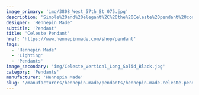 ```yaml
---
image_primary: 'img/3808_West_57th_St_075.jpg'
description: 'Simple%20and%20elegant%2C%20the%20Celeste%20pendant%20contains%20a%20concise%20vertical%20form%20coupled%20with%20the%20softness%20of%20opaline%20blown%20glass.%20Perfect%20for%20both%20residential%20and%20commercial%20environments%2C%20the%20fixture%20features%20anodized%20aluminum%20endcaps%20and%20full%20dimming%20capabilities%20with%20ample%20light%20output.'
designer: 'Hennepin Made'
subtitle: 'Pendant'
title: 'Celeste Pendant'
href: 'https://www.hennepinmade.com/shop/pendant'
tags:
  - 'Hennepin Made'
  - 'Lighting'
  - 'Pendants'
image_secondary: 'img/Celeste_Vertical_Long_Solid_Black.jpg'
category: 'Pendants'
manufacturer: 'Hennepin Made'
slug: '/manufacturers/hennepin-made/pendants/hennepin-made-celeste-pendant'
---
```

